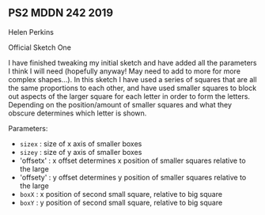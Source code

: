 ## PS2 MDDN 242 2019

Helen Perkins

Official Sketch One

I have finished tweaking my initial sketch and have added all the parameters I think I will need (hopefully anyway! May need to add to more for more complex shapes...). In this sketch I have used a series of squares that are all the same proportions to each other, and have used smaller squares to block out aspects of the larger square for each letter in order to form the letters. Depending on the position/amount of smaller squares and what they obscure determines which letter is shown.

Parameters:

  * `sizex` : size of x axis of smaller boxes
  * `sizey` : size of y axis of smaller boxes
  * 'offsetx' : x offset determines x position of smaller squares relative to the large 
  * 'offsety' : y offset determines y position of smaller squares relative to the large 
  * `boxX` : x position of second small square, relative to big square
  * `boxY` : y position of second small square, relative to big square

